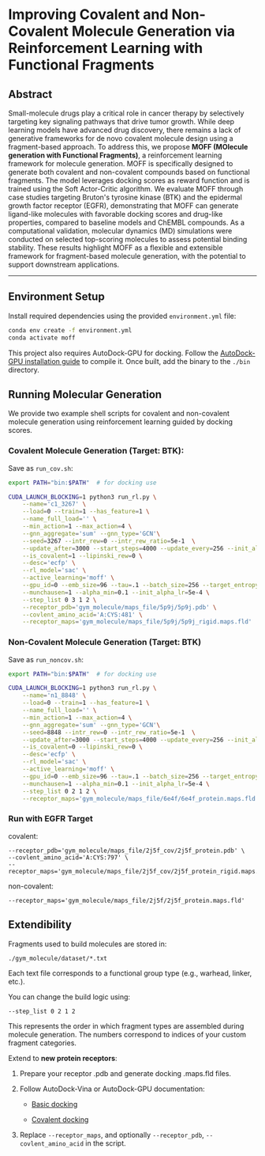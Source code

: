 # Improving Covalent and Non-Covalent Molecule Generation via Reinforcement Learning with Functional Fragments

## Abstract

Small-molecule drugs play a critical role in cancer therapy by selectively targeting key signaling pathways that drive tumor growth. While deep learning models have advanced drug discovery, there remains a lack of generative frameworks for de novo covalent molecule design using a fragment-based approach. To address this, we propose **MOFF (MOlecule generation with Functional Fragments)**, a reinforcement learning framework for molecule generation. MOFF is specifically designed to generate both covalent and non-covalent compounds based on functional fragments. The model leverages docking scores as reward function and is trained using the Soft Actor-Critic algorithm. We evaluate MOFF through case studies targeting Bruton's tyrosine kinase (BTK) and the epidermal growth factor receptor (EGFR), demonstrating that MOFF can generate ligand-like molecules with favorable docking scores and drug-like properties, compared to baseline models and ChEMBL compounds. As a computational validation, molecular dynamics (MD) simulations were conducted on selected top-scoring molecules to assess potential binding stability. These results highlight MOFF as a flexible and extensible framework for fragment-based molecule generation, with the potential to support downstream applications.

---

## Environment Setup

Install required dependencies using the provided `environment.yml` file:

```bash
conda env create -f environment.yml
conda activate moff
```
This project also requires AutoDock-GPU for docking. Follow the [AutoDock-GPU installation guide](https://github.com/ccsb-scripps/AutoDock-GPU/wiki/Guideline-for-users) to compile it. Once built, add the binary to the `./bin` directory.

## Running Molecular Generation
We provide two example shell scripts for covalent and non-covalent molecule generation using reinforcement learning guided by docking scores.

### Covalent Molecule Generation (Target: BTK):
Save as `run_cov.sh`:
```bash
export PATH="bin:$PATH"  # for docking use

CUDA_LAUNCH_BLOCKING=1 python3 run_rl.py \
    --name='c1_3267' \
    --load=0 --train=1 --has_feature=1 \
    --name_full_load='' \
    --min_action=1 --max_action=4 \
    --gnn_aggregate='sum' --gnn_type='GCN'\
    --seed=3267 --intr_rew=0 --intr_rew_ratio=5e-1  \
    --update_after=3000 --start_steps=4000 --update_every=256 --init_alpha=1. \
    --is_covalent=1 --lipinski_rew=0 \
    --desc='ecfp' \
    --rl_model='sac' \
    --active_learning='moff' \
    --gpu_id=0 --emb_size=96 --tau=.1 --batch_size=256 --target_entropy=0.1 \
    --munchausen=1 --alpha_min=0.1 --init_alpha_lr=5e-4 \
    --step_list 0 3 1 2 \
    --receptor_pdb='gym_molecule/maps_file/5p9j/5p9j.pdb' \
    --covlent_amino_acid='A:CYS:481' \
    --receptor_maps='gym_molecule/maps_file/5p9j/5p9j_rigid.maps.fld'
```

### Non-Covalent Molecule Generation (Target: BTK)
Save as `run_noncov.sh`:
```bash
export PATH="bin:$PATH"  # for docking use

CUDA_LAUNCH_BLOCKING=1 python3 run_rl.py \
    --name='n1_8848' \
    --load=0 --train=1 --has_feature=1 \
    --name_full_load='' \
    --min_action=1 --max_action=4 \
    --gnn_aggregate='sum' --gnn_type='GCN'\
    --seed=8848 --intr_rew=0 --intr_rew_ratio=5e-1  \
    --update_after=3000 --start_steps=4000 --update_every=256 --init_alpha=1. \
    --is_covalent=0 --lipinski_rew=0 \
    --desc='ecfp' \
    --rl_model='sac' \
    --active_learning='moff' \
    --gpu_id=0 --emb_size=96 --tau=.1 --batch_size=256 --target_entropy=0.1 \
    --munchausen=1 --alpha_min=0.1 --init_alpha_lr=5e-4 \
    --step_list 0 2 1 2 \
    --receptor_maps='gym_molecule/maps_file/6e4f/6e4f_protein.maps.fld'
```
### Run with EGFR Target
covalent:
```
--receptor_pdb='gym_molecule/maps_file/2j5f_cov/2j5f_protein.pdb' \
--covlent_amino_acid='A:CYS:797' \
--receptor_maps='gym_molecule/maps_file/2j5f_cov/2j5f_protein_rigid.maps.fld'
```
non-covalent:
```
--receptor_maps='gym_molecule/maps_file/2j5f/2j5f_protein.maps.fld'
```


## Extendibility
Fragments used to build molecules are stored in:
```
./gym_molecule/dataset/*.txt
```
Each text file corresponds to a functional group type (e.g., warhead, linker, etc.).

You can change the build logic using:

```
--step_list 0 2 1 2
```

This represents the order in which fragment types are assembled during molecule generation. The numbers correspond to indices of your custom fragment categories.


Extend to **new protein receptors**:

1. Prepare your receptor .pdb and generate docking .maps.fld files.

2. Follow AutoDock-Vina or AutoDock-GPU documentation:

    * [Basic docking](https://autodock-vina.readthedocs.io/en/latest/docking_basic.html)

    * [Covalent docking](https://autodock-vina.readthedocs.io/en/latest/docking_flexible.html)

3. Replace `--receptor_maps`, and optionally `--receptor_pdb`, `--covlent_amino_acid` in the script.
